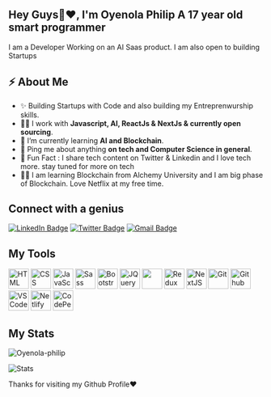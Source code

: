 
<h2>Hey Guys👋❤️, I'm Oyenola Philip A 17 year old smart programmer</h2>
<p>I am a Developer Working on an AI Saas product. I am also open to building Startups</p>



<h2>⚡️ About Me</h2>

<ul>
  <li>✨ Building Startups with Code and also building my Entreprenwurship skills. </li>
  <li>👨‍💻 I work with <strong>Javascript, AI, ReactJs & NextJs & currently open sourcing</strong>.</li>
  <li>🔭 I’m currently learning <strong>AI and Blockchain</strong>. </li>
  <li>💬 Ping me about anything <strong>on tech and Computer Science in general</strong>.</li>
<li>🎉 Fun Fact : I share tech content on Twitter & Linkedin and I love tech more. stay tuned for more on tech</li>
  <li>👨‍💻 I am learning Blockchain from Alchemy University and I am big phase of Blockchain. Love Netflix at my free time.</li>
</ul>

<h2>Connect with a genius</h3>
<p><a href="https://www.linkedin.com/in/oyenolaphilip/"><img src="https://img.shields.io/badge/-Oyenola%20Philip%20-blue?style=plastic&amp;labelColor=blue&amp;logo=LinkedIn&amp;link=www.linkedin.com/in/adeoluwa-agbakosi-687023219" alt="LinkedIn Badge"></a> 
  <a href="https://twitter.com/oyenolaayomi/"><img src="https://img.shields.io/badge/-Oyenolaayomi-informational?style=plastic&amp;labelColor=informational&amp;logo=Twitter&amp;link=https://twitter.com/Dev_180Memes" alt="Twitter Badge"></a>
  <a href="mailto:oyenolaphilip89@gmail.com"><img src="https://img.shields.io/badge/-Oyenola%20Philip-fff?style=plastic&amp;labelColor=fff&amp;logo=Gmail&amp;link=mailto:adeoluwaagbakosi@gmail.com" alt="Gmail Badge"></a></p>


<h2> My Tools </h2>
<p align="left">
    <img src="https://cdn.jsdelivr.net/gh/devicons/devicon/icons/html5/html5-original.svg" alt="HTML" height="40" width="40" />
  <img src="https://cdn.jsdelivr.net/gh/devicons/devicon/icons/css3/css3-original.svg" alt="CSS" height="40" width="40"/>
  <img src="https://cdn.jsdelivr.net/gh/devicons/devicon/icons/javascript/javascript-original.svg" alt="JavaScript" height="40" width="40"/>
<!--    <img src="https://cdn.jsdelivr.net/gh/devicons/devicon/icons/typescript/typescript-original.svg" alt="TypeScript" height="40" width="40"/> -->
   <img src="https://cdn.jsdelivr.net/gh/devicons/devicon/icons/sass/sass-original.svg" alt="Sass" height="40" width="40"/>
  <img src="https://cdn.jsdelivr.net/gh/devicons/devicon/icons/bootstrap/bootstrap-original.svg" alt="Bootstrap" height="40" width="40"/>
   <img src="https://cdn.jsdelivr.net/gh/devicons/devicon/icons/jquery/jquery-original.svg" alt="JQuery" height="40" width="40"/>
  <img src="https://cdn.jsdelivr.net/gh/devicons/devicon/icons/react/react-original.svg" ait="React" height="40" width="40" />
   <img src="https://cdn.jsdelivr.net/gh/devicons/devicon/icons/redux/redux-original.svg" alt="Redux" height="40" width="40"/>
    <img src="https://cdn.jsdelivr.net/gh/devicons/devicon/icons/nextjs/nextjs-original.svg" alt="NextJS" height="40" width="40"/>
  <img src="https://cdn.jsdelivr.net/gh/devicons/devicon/icons/git/git-original.svg" alt="Git" height="40" width="40"/>
  <img src="https://cdn.jsdelivr.net/gh/devicons/devicon/icons/github/github-original.svg" alt="Github" height="40" width="40"/>
  <img src="https://cdn.jsdelivr.net/gh/devicons/devicon/icons/vscode/vscode-original.svg" alt="VSCode" height="40" width="40"/>
  <img src="https://cdn.jsdelivr.net/gh/devicons/devicon/icons/heroku/heroku-original.svg" alt="Netlify" height="40" width="40"/>
            <img src="https://cdn.jsdelivr.net/gh/devicons/devicon/icons/codepen/codepen-plain.svg"  alt="CodePen" height="40" width="40"/>
        
</p>


<!-- <p><img align="left" src="https://github-readme-stats.vercel.app/api/top-langs?username=oyenolaphilipinc&show_icons=true&locale=en&layout=compact" alt="Oyenola-philip" /></p> -->
<h2> My Stats </h2>
<p><img align="center" src="https://github-readme-streak-stats.herokuapp.com/?user=oyenolaphilipinc&" alt="Oyenola-philip" /></p>

<img src="https://github-readme-stats.vercel.app/api?username=oyenolaphilipinc&show_icons=true&hide_border=true" alt="Stats" />

<p> Thanks for visiting my Github Profile❤️ </p>

